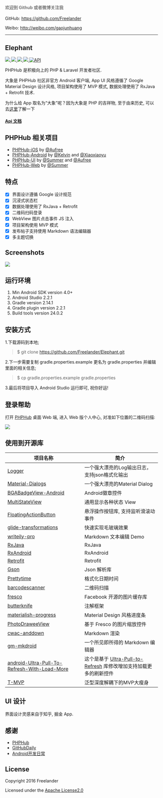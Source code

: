 <h4>
    <font color="#777">欢迎到 Github 或者微博关注我</font>
</h4> 

GitHub: https://github.com/Freelander

Weibo: http://weibo.com/gaojunhuang

---

## Elephant

<p>
    <a href="https://travis-ci.org/Freelander/Elephant">
        <img src="https://travis-ci.org/Freelander/Elephant.svg?branch=master">
    </a>
    <a href="http://weibo.com/gaojunhuang">
        <img src="https://img.shields.io/badge/contact-%40Freelander-orange.svg">
    </a>
    <a href="https://github.com/Freelander/Elephant/blob/master/LICENSE">
        <img src="https://img.shields.io/badge/license-Apache%202.0-brightgreen.svg?style=flat">
    </a>
    <a href="http://fir.im/elephpant">
        <img src="https://img.shields.io/badge/downloads-fir.im-yellowgreen.svg">
    </a>
     <a href="https://android-arsenal.com/api?level=15">
        <img src="https://img.shields.io/badge/API-15%2B-brightgreen.svg?style=flat" border="0" alt="API">
    </a>
</p>

PHPHub 是积极向上的 PHP & Laravel 开发者社区.

大象是 PHPHub 社区非官方 Android 客户端, App UI 风格遵循了 Google Material Design 设计风格, 项目架构使用了 MVP 模式, 数据处理使用了 RxJava + Retrofit 技术.

为什么给 App 取名为“大象”呢？因为大象是 PHP 的吉祥物, 至于由来历史, 可以去[这里](http://www.phpchina.com/blog-56751-183726.html)了解一下

#### [Api 文档](https://laravel-china.org/topics/3097)

## PHPHub 相关项目

* [PHPHub-iOS](https://github.com/Aufree/phphub-ios) by [@Aufree](https://github.com/Aufree)
* [PHPHub-Android](https://github.com/CycloneAxe/phphub-android) by [@Kelvin](https://github.com/CycloneAxe) and [@Xiaoxiaoyu](https://github.com/xiaoxiaoyu)
* [PHPHub-UI](https://github.com/phphub/phphub-ui) by [@Summer](https://github.com/summerblue) and [@Aufree](https://github.com/aufree)
* [PHPHub-Web](https://github.com/summerblue/phphub) by [@Summer](https://github.com/summerblue)

## 特点

- [x] 界面设计遵循 Google 设计规范
- [x] 沉浸式状态栏
- [x] 数据处理使用了 RxJava + Retrofit
- [x] 二维码扫码登录
- [x] WebView 图片点击事件 JS 注入
- [x] 项目架构使用 MVP 模式
- [x] 发布帖子支持使用 Markdown 语法编辑器
- [x] 多主题切换

## Screenshots

![](http://ww1.sinaimg.cn/large/006xB1lsgw1f8ofu9f0s8j31kw1zu1k9.jpg)

## 运行环境

1. Min Android SDK version 4.0+
2. Android Studio 2.2.1
3. Gradle version 2.14.1
4. Gradle plugin version 2.2.1
5. Build tools version 24.0.2

## 安装方式

1.下载源码到本地;

> $ git clone https://github.com/Freelander/Elephant.git

2.下一步需要复制 gradle.properties.example 更名为 gradle.properties 并编辑 里面的相关信息;

> $ cp gradle.properties.example gradle.properties

3.最后将项目导入 Android Studio 运行即可, 祝你好运!

## 登录帮助

打开 [PHPHub](https://laravel-china.org/) 桌面 Web 端, 进入 Web 版个人中心, 对准如下位置的二维码扫描: 

![](https://dn-phphub.qbox.me/uploads/images/201609/05/1/LGYQoWp9kY.png)

## 使用到开源库

  项目名称 | 简介
  -------- | ------
[Logger](https://github.com/orhanobut/logger) | 一个强大漂亮的Log输出日志，支持json格式化输出
[Material-Dialogs](https://github.com/afollestad/material-dialogs) | 一个强大漂亮的Material Dialog
[BGABadgeView-Android](https://github.com/bingoogolapple/BGABadgeView-Android) | Android徽章控件
[MultiStateView](https://github.com/Kennyc1012/MultiStateView) | 通用显示各种状态 View
[FloatingActionButton](https://github.com/makovkastar/FloatingActionButton) | 悬浮操作按钮库, 支持监听滑滚动事件
[glide-transformations](https://github.com/wasabeef/glide-transformations) | 快速实现毛玻璃效果
[writeily-pro](https://github.com/plafue/writeily-pro) | Markdown 文本编辑 Demo
[RxJava](https://github.com/ReactiveX/RxJava) | RxJava
[RxAndroid](https://github.com/ReactiveX/RxAndroid) | RxAndroid
[Retrofit](https://github.com/square/retrofit) | Retrofit
[Gson](https://github.com/google/gson) | Json 解析库
[Prettytime](https://github.com/ocpsoft/prettytime) | 格式化日期时间
[barcodescanner](https://github.com/dm77/barcodescanner) | 二维码扫描
[fresco](https://github.com/facebook/fresco) | Facebook 开源的图片缓存库
[butterknife](https://github.com/JakeWharton/butterknife) | 注解框架
[materialish-progress](https://github.com/pnikosis/materialish-progress) |  Material Design 风格进度条
[PhotoDraweeView](https://github.com/ongakuer/PhotoDraweeView) | 基于 Fresco 的图片缩放控件
[cwac-anddown](https://github.com/commonsguy/cwac-anddown) | Markdown 渲染
[gm-mkdroid](https://github.com/geminiwen/gm-mkdroid) | 一个所见即所得的 Markdown 编辑器
[android-Ultra-Pull-To-Refresh-With-Load-More](https://github.com/captainbupt/android-Ultra-Pull-To-Refresh-With-Load-More) | 这个是基于 [Ultra-Pull-to-Refresh](https://github.com/liaohuqiu/android-Ultra-Pull-To-Refresh) 库修改增加支持加载更多的刷新控件
[T-MVP](https://github.com/north2014/T-MVP) | 泛型深度解耦下的MVP大瘦身

## UI 设计

界面设计灵感来自于知乎, 掘金 App.

## 感谢

- [PHPHub](https://laravel-china.org/)
- [GitHubDaily](http://weibo.com/GitHubDaily)
- [Android开发日常](http://weibo.com/AndroidDevDaily)

## License

Copyright 2016 Freelander

Licensed under the [Apache License2.0](https://github.com/Freelander/Elephant/blob/master/LICENSE)
